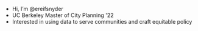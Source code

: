 - Hi, I’m @ereifsnyder
- UC Berkeley Master of City Planning '22
- Interested in using data to serve communities and craft equitable policy


<!---
ereifsnyder/ereifsnyder is a ✨ special ✨ repository because its `README.md` (this file) appears on your GitHub profile.
You can click the Preview link to take a look at your changes.
--->
